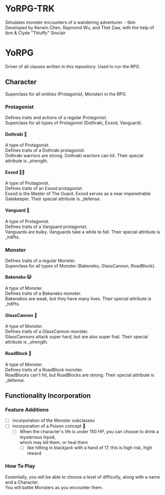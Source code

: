# YoRPG-TRK
Simulates monster encounters of a wandering adventurer. - tbm <br>
Developed by Kerwin Chen, Raymond Wu, and Thet Zaw, with the help of tbm & Clyde "Thluffy" Sinclair

# YoRPG

Driver of all classes written in this repository. Used to run the RPG. <br>

## Character
Superclass for all entities (Protagonist, Monster) in the RPG.

### Protagonist
Defines traits and actions of a regular Protagonist. <br>
Superclass for all types of Protagonist (Dothraki, Exxod, Vanguard).

#### Dothraki :monkey:
A type of Protagonist. <br>
Defines traits of a Dothraki protagonist. <br>
Dothraki warriors are strong. Dothraki warriors can hit. Their special attribute is &#95;strength.

#### Exxod :guardsman:
A type of Protagonist. <br>
Defines traits of an Exxod protagonist. <br>
Exxod is the Master of The Guard. Exxod serves as a near impenetrable Gatekeeper. Their special attribute is &#95;defense.

#### Vanguard :muscle:
A type of Protagonist. <br>
Defines traits of a Vanguard protagonist. <br>
Vanguards are bulky. Vanguards take a while to fall. Their special attribute is &#95;hitPts.


### Monster
Defines traits of a regular Monster. <br>
Superclass for all types of Monster (Bakeneko, GlassCannon, RoadBlock).

#### Bakeneko :cat:
A type of Monster. <br>
Defines traits of a Bekeneko monster. <br>
Bakenekos are weak, but they have many lives. Their special attribute is &#95;hitPts.

#### GlassCannon :tada:
A type of Monster. <br>
Defines traits of a GlassCannon monster. <br>
GlassCannons attack super hard, but are also super frail. Their special attribute is &#95;strength.

#### RoadBlock :construction:
A type of Monster. <br>
Defines traits of a RoadBlock monster. <br>
RoadBlocks can't hit, but RoadBlocks are strong. Their special attribute is &#95;defense.

## Functionality Incorporation
### Feature Additions
- [ ] incorporation of the Monster subclasses
- [ ] incorporation of a Poison concept :sake:
	- [ ] When the character's life is under 150 HP, you can choose to drink a mysterious liquid, <br>
		which may kill them, or heal them <br>
		- [ ] like hitting in blackjack with a hand of 17, this is high risk, high reward
### How To Play
Essentially, you will be able to choose a level of difficulty, along with a name and a Character. <br>
You will battle Monsters as you encounter them.
